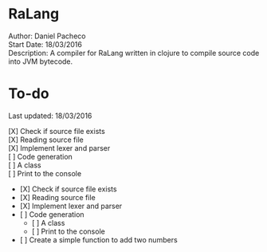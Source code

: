 # RaLang

Author:	 		Daniel Pacheco<br />
Start Date:	 	18/03/2016<br />
Description:	A compiler for RaLang written in clojure to compile source code into JVM bytecode.<br />

# To-do
Last updated: 18/03/2016

[X] Check if source file exists<br />
[X] Reading source file<br />
[X] Implement lexer and parser<br />
[ ] Code generation<br />
    [ ] A class<br />
    [ ] Print to the console<br />

<ul>
  <li>[X] Check if source file exists</li>
  <li>[X] Reading source file</li>
  <li>[X] Implement lexer and parser</li>
  <li>[ ] Code generation
    <ul>
      <li>[ ] A class</li>
      <li>[ ] Print to the console</li>
    </ul>
  </li>
  <li>[ ] Create a simple function to add two numbers</li>
</ul>